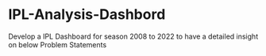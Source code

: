 # IPL-Analysis-Dashbord
Develop a IPL Dashboard for season 2008 to 2022 to have a detailed insight on below Problem Statements
